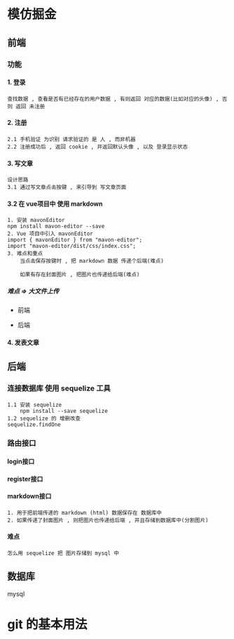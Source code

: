 # 模仿掘金

## 前端

### 功能
#### 1. 登录
    查找数据 , 查看是否有已经存在的用户数据 , 有则返回 对应的数据(比如对应的头像) , 否则 返回 未注册
#### 2. 注册 
    2.1 手机验证 为识别 请求验证的 是 人 , 而非机器
    2.2 注册成功后 , 返回 cookie , 并返回默认头像 , 以及 登录显示状态

#### 3. 写文章
    设计思路
    3.1 通过写文章点击按键 , 来引导到 写文章页面 
#### 3.2 在 vue项目中 使用 markdown 
    1. 安装 mavonEditor
    npm install mavon-editor --save
    2. Vue 项目中引入 mavonEditor
    import { mavonEditor } from "mavon-editor";
    import "mavon-editor/dist/css/index.css";
    3. 难点和重点
        当点击保存按键时 , 把 markdown 数据 传递个后端(难点)
    
        如果有存在封面图片 , 把图片也传递给后端(难点)
##### 难点 => 大文件上传
 - 前端
    

 - 后端


#### 4. 发表文章



## 后端
### 连接数据库 使用 sequelize 工具
    1.1 安装 sequelize 
        npm install --save sequelize
    1.2 sequelize 的 增删改查
    sequelize.findOne
    
### 路由接口
    
#### login接口

#### register接口

#### markdown接口
    1. 用于把前端传递的 markdown (html) 数据保存在 数据库中
    2. 如果传递了封面图片 , 则把图片也传递给后端 , 并且存储到数据库中(分割图片)
#### 难点
    怎么用 sequelize 把 图片存储到 mysql 中
    
## 数据库
 mysql



# git 的基本用法